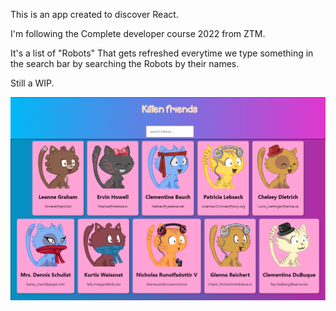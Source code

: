This is an app created to discover React.

I'm following the Complete developer course 2022 from ZTM.

It's a list of "Robots" That gets refreshed everytime we type something in the search bar by searching the Robots by their names.

Still a WIP.


![kittens](public/kittens.png)

